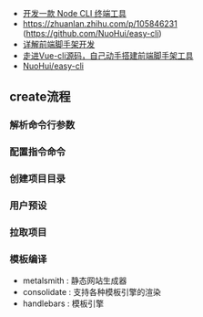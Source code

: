 
- [开发一款 Node CLI 终端工具](https://juejin.cn/post/7178666619135066170)
- https://zhuanlan.zhihu.com/p/105846231  (https://github.com/NuoHui/easy-cli)
- [详解前端脚手架开发](https://juejin.cn/post/6847902225025466376)
- [走进Vue-cli源码，自己动手搭建前端脚手架工具](https://segmentfault.com/a/1190000013975247)
- [NuoHui/easy-cli](https://github.com/NuoHui/easy-cli)


## create流程

### 解析命令行参数

### 配置指令命令

### 创建项目目录


### 用户预设

### 拉取项目

### 模板编译
- metalsmith : 静态网站生成器
- consolidate : 支持各种模板引擎的渲染
- handlebars : 模板引擎



